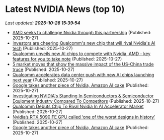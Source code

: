 # Latest NVIDIA News (top 10)
_Last updated: **2025-10-28 15:39:54**_

- [AMD seeks to challenge Nvidia through this partnership](https://rollingout.com/2025/10/27/amd-challenges-nvidia-with-openai-collab/) (Published: 2025-10-27)
- [Investors are cheering Qualcomm's new chip that will rival Nvidia's AI tech](https://www.businessinsider.com/qualcomm-stock-price-ai-chip-semiconductor-data-center-nvidia-amd-2025-10) (Published: 2025-10-27)
- [Qualcomm unveils new AI chips to compete with Nvidia, AMD - key features for you to take note](https://economictimes.indiatimes.com/news/international/us/qualcomm-snapdragon-6s-gen-4-new-ai-chips-to-compete-with-nvidia-amd-key-features-for-you-to-take-note/articleshow/124852305.cms) (Published: 2025-10-27)
- [5 market moves that show the massive impact of the US-China trade truce](https://www.businessinsider.com/stock-market-today-all-time-highs-china-tariffs-rare-earth-2025-10) (Published: 2025-10-27)
- [Qualcomm accelerates data center push with new AI chips launching next year](https://economictimes.indiatimes.com/tech/artificial-intelligence/qualcomm-accelerates-data-center-push-with-new-ai-chips-launching-next-year/articleshow/124852654.cms) (Published: 2025-10-27)
- [Google takes another piece of Nvidia, Amazon AI cake](https://biztoc.com/x/ad1c7fc58f2c65fa) (Published: 2025-10-27)
- [Investigating NVIDIA's Standing In Semiconductors & Semiconductor Equipment Industry Compared To Competitors](https://biztoc.com/x/34146a5d96424a7d) (Published: 2025-10-27)
- [Qualcomm Debuts Chip To Rival Nvidia In AI Accelerator Market](https://www.ndtvprofit.com/technology/artificial-intelligence-qualcomm-debuts-chip-to-rival-nvidia-in-ai-accelerator-market) (Published: 2025-10-27)
- [Nvidia’s RTX 5090 FE GPU called ‘one of the worst designs in history’](https://www.pcworld.com/article/2953411/nvidia-rtx-5090-founders-edition-gpu-called-one-of-the-worst-designs-in-history.html) (Published: 2025-10-27)
- [Google takes another piece of Nvidia, Amazon AI cake](https://www.thestreet.com/technology/google-takes-another-piece-of-nvidia-amazon-ai-cake) (Published: 2025-10-27)
